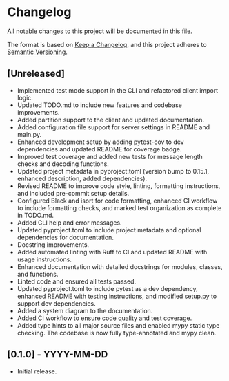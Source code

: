 # Changelog

All notable changes to this project will be documented in this file.

The format is based on [Keep a Changelog](https://keepachangelog.com/en/1.0.0/),
and this project adheres to [Semantic Versioning](https://semver.org/spec/v2.0.0.html).

## [Unreleased]

- Implemented test mode support in the CLI and refactored client import logic.
- Updated TODO.md to include new features and codebase improvements.
- Added partition support to the client and updated documentation.
- Added configuration file support for server settings in README and main.py.
- Enhanced development setup by adding pytest-cov to dev dependencies and updated README for coverage badge.
- Improved test coverage and added new tests for message length checks and decoding functions.
- Updated project metadata in pyproject.toml (version bump to 0.15.1, enhanced description, added dependencies).
- Revised README to improve code style, linting, formatting instructions, and included pre-commit setup details.
- Configured Black and isort for code formatting, enhanced CI workflow to include formatting checks, and marked test organization as complete in TODO.md.
- Added CLI help and error messages.
- Updated pyproject.toml to include project metadata and optional dependencies for documentation.
- Docstring improvements.
- Added automated linting with Ruff to CI and updated README with usage instructions.
- Enhanced documentation with detailed docstrings for modules, classes, and functions.
- Linted code and ensured all tests passed.
- Updated pyproject.toml to include pytest as a dev dependency, enhanced README with testing instructions, and modified setup.py to support dev dependencies.
- Added a system diagram to the documentation.
- Added CI workflow to ensure code quality and test coverage.
- Added type hints to all major source files and enabled mypy static type checking. The codebase is now fully type-annotated and mypy clean.

## [0.1.0] - YYYY-MM-DD

- Initial release.
